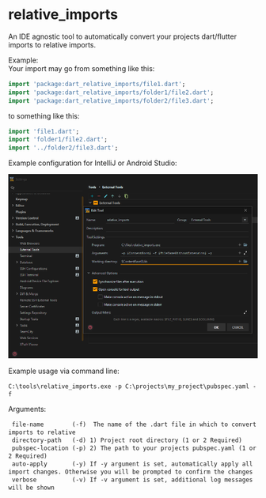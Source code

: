 # relative_imports

An IDE agnostic tool to automatically convert your projects dart/flutter imports to relative imports.  

Example:   
Your import may go from something like this:
```dart
import 'package:dart_relative_imports/file1.dart';
import 'package:dart_relative_imports/folder1/file2.dart';
import 'package:dart_relative_imports/folder2/file3.dart';
 ```
to something like this:
```dart
import 'file1.dart';
import 'folder1/file2.dart';
import '../folder2/file3.dart';
 ```

Example configuration for IntelliJ or Android Studio:

![](.repo_images/szZSQzf.png)

Example usage via command line:
```
C:\tools\relative_imports.exe -p C:\projects\my_project\pubspec.yaml -f 
```

Arguments:  
```
 file-name        (-f)  The name of the .dart file in which to convert imports to relative
 directory-path   (-d) 1) Project root directory (1 or 2 Required)
 pubspec-location (-p) 2) The path to your projects pubspec.yaml (1 or 2 Required)
 auto-apply       (-y) If -y argument is set, automatically apply all import changes. Otherwise you will be prompted to confirm the changes        
 verbose          (-v) If -v argument is set, additional log messages will be shown
```